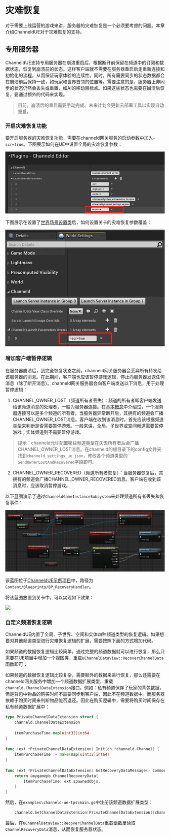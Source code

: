 # 灾难恢复
对于需要上线运营的游戏来讲，服务器的灾难恢复是一个必须要考虑的问题。本章介绍ChanneldUE对于灾难恢复的支持。

## 专用服务器
ChanneldUE支持专用服务器在崩溃重启后，根据断开前保留在频道中的订阅和数据状态，恢复到崩溃前的状态。这样客户端就不需要在服务器重启后走重新连接和初始化的流程，从而保证玩家体验的连续性。同时，所有需要同步的状态数据都会在崩溃前后保持一致，如玩家和世界首领的位置等。需要注意的是，服务器上非同步的状态仍然会丢失或重置，如AI的移动目标点。如果这些状态也需要在崩溃后恢复，要通过额外的代码来实现。

> 目前，崩溃后的重启需要手动完成。未来计划会更新云部署工具以实现自动重启。

### 开启灾难恢复功能
要开启服务器的灾难恢复功能，需要在channeld网关服务的启动参数中加入`-scr=true`。下图展示如何在UE中设置全局的灾难恢复参数：

![](../images/channeld-launch-param-scr.png)

下图展示在设置了[世界场景设置类](world-settings.md)后，如何设置关卡的灾难恢复参数覆盖：

![](../images/channeld-launch-param-scr-override.png)

### 增加客户端暂停逻辑
在服务器崩溃后，到完全恢复状态之前，channeld网关服务器会丢弃所有转发给该服务器的消息。在此期间，客户端也应该暂停游戏逻辑，停止向服务器发送任何消息（除了断开消息）。channeld网关服务器会向客户端发送以下消息，用于处理暂停逻辑：

1. CHANNEL_OWNER_LOST（频道所有者丢失）：频道的所有者即客户端发送给该频道消息的处理者，一般为服务器连接。在[基本概念](basic-concepts.md)中介绍过，一个服务器连接可以是多个频道的所有者。当服务器异常断开后，其拥有的频道会广播CHANNEL_OWNER_LOST消息。客户端在收到该消息时，首先应该根据频道类型来判断是否需要暂停游戏。一般来讲，全局、子世界或空间频道需要暂停游戏；实体频道则不需要暂停游戏。

> 提示：channeld允许配置哪些频道类型在失去所有者后会广播CHANNEL_OWNER_LOST消息。在channeld的根目录下的config文件夹找到`channeld_settings_ue.json`，修改各个频道类型的`SendOwnerLostAndRecovered`字段即可。

2. CHANNEL_OWNER_RECOVERED（频道所有者恢复）：当服务器恢复后，其拥有的频道会广播CHANNEL_OWNER_RECOVERED消息。客户端在收到该消息时，应该取消暂停游戏。

以下蓝图演示了通过`ChanneldGameInstanceSubsystem`来处理频道所有者丢失和恢复事件：

![](../images/channel-owner-lost-recovery.png)

该蓝图位于[ChanneldUE示例项目](https://github.com/metaworking/channeld-ue-demos)中，路径为`Content/Blueprints/BP_RecoveryHandler`。

将该蓝图放置到关卡中，可以实现如下效果：

![](../images/channeld-server-recovery.gif)


### 自定义频道恢复逻辑
ChanneldUE内置了全局、子世界、空间和实体四种频道类型的恢复逻辑。如果想要对其他频道类型进行灾难恢复逻辑的扩展，需要按照下面的方式增加代码。

如果频道的数据恢复逻辑比较简单，通过完整的频道数据就可以进行恢复，那么只需要在UE项目中增加一个视图类，重载`UChannelDataView::RecoverChannelData`函数即可；

如果频道的数据恢复逻辑比较复杂，需要额外的数据来进行恢复，那么还需要在channeld网关服务中增加一个频道数据扩展类型，重载`channeld.ChannelDataExtension`接口。例如：私有频道保存了玩家的背包数据，但是背包中物品的购买时间不需要同步到客户端，因此不在频道数据中。而服务器依赖于购买时间来判断物品能否退还。因此在购买逻辑中，需要将购买时间保存在私有频道数据扩展中：

```go
type PrivateChannelDataExtension struct {
	channeld.ChannelDataExtension

	itemPurchaseTime map[uint32]int64
}

func (ext *PrivateChannelDataExtension) Init(ch *channeld.Channel) {
	itemPurchaseTime := make(map[uint32]int64)
}

func (ext *PrivateChannelDataExtension) GetRecoveryDataMessage() common.Message {
	return &mygamepb.ChannelRecoveryData{
		ItemPurchaseTime: ext.spawnedObjs,
	}
}
```

然后，在`examples\channeld-ue-tps\main.go`中注册该频道数据扩展类型：

```go
	channeld.SetChannelDataExtension[PrivateChannelDataExtension](channeldpb.ChannelType_PRIVATE)
```

最后，在`UChannelDataView::RecoverChannelData`重载函数里读取`ChannelRecoveryData`消息，从而恢复服务器状态。